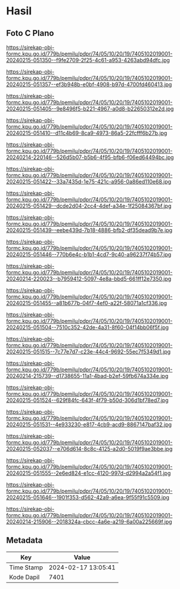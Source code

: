 # Hasil

## Foto C Plano

https://sirekap-obj-formc.kpu.go.id/779b/pemilu/pdpr/74/05/10/20/19/7405102019001-20240215-051350--f9fe2709-2f25-4c61-a953-4263abd94dfc.jpg

https://sirekap-obj-formc.kpu.go.id/779b/pemilu/pdpr/74/05/10/20/19/7405102019001-20240215-051357--ef3b948b-e0bf-4908-b97d-4700fd460413.jpg

https://sirekap-obj-formc.kpu.go.id/779b/pemilu/pdpr/74/05/10/20/19/7405102019001-20240215-051405--9e8496f5-b221-4967-a0d8-b22650312e2d.jpg

https://sirekap-obj-formc.kpu.go.id/779b/pemilu/pdpr/74/05/10/20/19/7405102019001-20240215-051410--d11c4b69-8ca9-4973-86a5-22fcfff6b27b.jpg

https://sirekap-obj-formc.kpu.go.id/779b/pemilu/pdpr/74/05/10/20/19/7405102019001-20240214-220146--526d5b07-b5b6-4f95-bfb6-f06ed64494bc.jpg

https://sirekap-obj-formc.kpu.go.id/779b/pemilu/pdpr/74/05/10/20/19/7405102019001-20240215-051422--33a7435d-1e75-421c-a956-0a86ed110e68.jpg

https://sirekap-obj-formc.kpu.go.id/779b/pemilu/pdpr/74/05/10/20/19/7405102019001-20240215-051429--dcde2d04-2cc4-4def-a34e-1f25084367bf.jpg

https://sirekap-obj-formc.kpu.go.id/779b/pemilu/pdpr/74/05/10/20/19/7405102019001-20240215-051439--eebe439d-7b18-4886-bfb2-df35dead9b7e.jpg

https://sirekap-obj-formc.kpu.go.id/779b/pemilu/pdpr/74/05/10/20/19/7405102019001-20240215-051446--770b6e4c-b1b1-4cd7-9c40-a96237f74b57.jpg

https://sirekap-obj-formc.kpu.go.id/779b/pemilu/pdpr/74/05/10/20/19/7405102019001-20240214-220023--b7959412-5097-4e8a-bbd5-661ff12e7350.jpg

https://sirekap-obj-formc.kpu.go.id/779b/pemilu/pdpr/74/05/10/20/19/7405102019001-20240215-051455--a81b677b-04f7-4ef0-a22f-58071a1cf336.jpg

https://sirekap-obj-formc.kpu.go.id/779b/pemilu/pdpr/74/05/10/20/19/7405102019001-20240215-051504--7510c352-42de-4a31-8f60-04f14bb06f5f.jpg

https://sirekap-obj-formc.kpu.go.id/779b/pemilu/pdpr/74/05/10/20/19/7405102019001-20240215-051515--7c77e7d7-c23e-44c4-9692-55ec7f5349d1.jpg

https://sirekap-obj-formc.kpu.go.id/779b/pemilu/pdpr/74/05/10/20/19/7405102019001-20240214-215739--d1738655-11a1-4bad-b2ef-59fb674a334e.jpg

https://sirekap-obj-formc.kpu.go.id/779b/pemilu/pdpr/74/05/10/20/19/7405102019001-20240215-051524--629f84fc-643f-4f79-b50d-306d1bf78ed7.jpg

https://sirekap-obj-formc.kpu.go.id/779b/pemilu/pdpr/74/05/10/20/19/7405102019001-20240215-051531--4e933230-e817-4cb9-acd9-8867147baf32.jpg

https://sirekap-obj-formc.kpu.go.id/779b/pemilu/pdpr/74/05/10/20/19/7405102019001-20240215-052037--e706d614-8c8c-4125-a2d0-5019f9ae3bbe.jpg

https://sirekap-obj-formc.kpu.go.id/779b/pemilu/pdpr/74/05/10/20/19/7405102019001-20240215-051555--2e6ed824-e1cc-4120-997d-d2994a2a54f1.jpg

https://sirekap-obj-formc.kpu.go.id/779b/pemilu/pdpr/74/05/10/20/19/7405102019001-20240215-051646--1901f353-d562-42a9-a6ea-9f55f91c5509.jpg

https://sirekap-obj-formc.kpu.go.id/779b/pemilu/pdpr/74/05/10/20/19/7405102019001-20240214-215906--2018324a-cbcc-4a6e-a219-6a00a225669f.jpg


## Metadata

| Key        | Value               |
| ---------- | ------------------- |
| Time Stamp | 2024-02-17 13:05:41 |
| Kode Dapil | 7401                |



